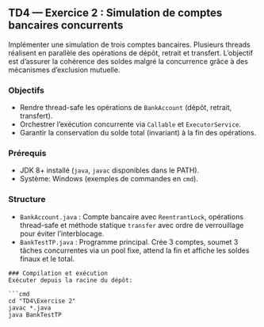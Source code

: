 ## TD4 — Exercice 2 : Simulation de comptes bancaires concurrents

Implémenter une simulation de trois comptes bancaires. Plusieurs threads réalisent en parallèle des opérations de dépôt, retrait et transfert. L’objectif est d’assurer la cohérence des soldes malgré la concurrence grâce à des mécanismes d’exclusion mutuelle.

### Objectifs
- Rendre thread-safe les opérations de `BankAccount` (dépôt, retrait, transfert).
- Orchestrer l’exécution concurrente via `Callable` et `ExecutorService`.
- Garantir la conservation du solde total (invariant) à la fin des opérations.

### Prérequis
- JDK 8+ installé (`java`, `javac` disponibles dans le PATH).
- Système: Windows (exemples de commandes en `cmd`).

### Structure
- `BankAccount.java` : Compte bancaire avec `ReentrantLock`, opérations thread-safe et méthode statique `transfer` avec ordre de verrouillage pour éviter l’interblocage.
- `BankTestTP.java` : Programme principal. Crée 3 comptes, soumet 3 tâches concurrentes via un pool fixe, attend la fin et affiche les soldes finaux et le total.


```
### Compilation et exécution
Exécuter depuis la racine du dépôt:

```cmd
cd "TD4\Exercise 2"
javac *.java
java BankTestTP
```

